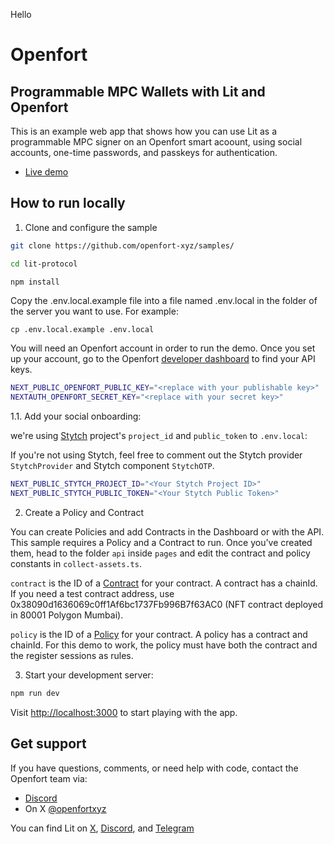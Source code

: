 Hello

# Openfort

## Programmable MPC Wallets with Lit and Openfort

This is an example web app that shows how you can use Lit as a programmable MPC signer on an Openfort smart acoount, using social accounts, one-time passwords, and passkeys for authentication.

- [Live demo](https://sample-lit-protocol-nextjs.vercel.app)

## How to run locally

1. Clone and configure the sample

```bash
git clone https://github.com/openfort-xyz/samples/

cd lit-protocol

npm install
```

Copy the .env.local.example file into a file named .env.local in the folder of the server you want to use. For example:

```
cp .env.local.example .env.local
```

You will need an Openfort account in order to run the demo. Once you set up your account, go to the Openfort [developer dashboard](https://dashboard.openfort.xyz/apikeys) to find your API keys.

```bash .env.local
NEXT_PUBLIC_OPENFORT_PUBLIC_KEY="<replace with your publishable key>"
NEXTAUTH_OPENFORT_SECRET_KEY="<replace with your secret key>"
```

1.1. Add your social onboarding:

we're using [Stytch](https://stytch.com) project's `project_id` and `public_token` to `.env.local`:

If you're not using Stytch, feel free to comment out the Stytch provider `StytchProvider` and Stytch component `StytchOTP`.

```bash .env.local
NEXT_PUBLIC_STYTCH_PROJECT_ID="<Your Stytch Project ID>"
NEXT_PUBLIC_STYTCH_PUBLIC_TOKEN="<Your Stytch Public Token>"
```

2. Create a Policy and Contract

You can create Policies and add Contracts in the Dashboard or with the API. This sample requires a Policy and a Contract to run. Once you've created them, head to the folder `api` inside `pages` and edit the contract and policy constants in `collect-assets.ts`.


`contract` is the ID of a [Contract](https://www.openfort.xyz/docs/reference/api/create-contract-object) for your contract. A contract has a chainId. 
If you need a test contract address, use 0x38090d1636069c0ff1Af6bc1737Fb996B7f63AC0 (NFT contract deployed in 80001 Polygon Mumbai).

`policy` is the ID of a [Policy](https://www.openfort.xyz/docs/reference/api/create-a-policy-object) for your contract. A policy has a contract and chainId. For this demo to work, the policy must have both the contract and the register sessions as rules.


3. Start your development server:

```bash
npm run dev
```

Visit [http://localhost:3000](http://localhost:3000) to start playing with the app.

## Get support

If you have questions, comments, or need help with code, contact the Openfort team via:
- [Discord](https://discord.com/invite/t7x7hwkJF4)
- On X [@openfortxyz](https://twitter.com/openfortxyz)

You can find Lit on [X](https://twitter.com/LitProtocol), [Discord](https://discord.gg/hhqksjTJn3), and [Telegram](https://t.me/+aa73FAF9Vp82ZjJh)
